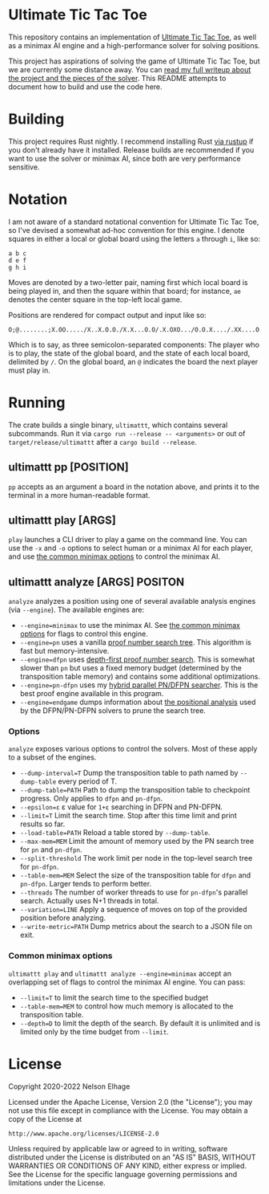 # Ultimate Tic Tac Toe

This repository contains an implementation of [Ultimate Tic Tac Toe][ultimate], as well as a minimax AI engine and a high-performance solver for solving positions.

This project has aspirations of solving the game of Ultimate Tic Tac Toe, but we are currently some distance away. You can [read my full writeup about the project and the pieces of the solver][writeup]. This README attempts to document how to build and use the code here.

# Building

This project requires Rust nightly. I recommend installing Rust [via rustup][rustup] if you don't already have it installed. Release builds are recommended if you want to use the solver or minimax AI, since both are very performance sensitive.

# Notation

I am not aware of a standard notational convention for Ultimate Tic Tac Toe, so I've devised a somewhat ad-hoc convention for this engine. I denote squares in either a local or global board using the letters `a` through `i`, like so:

```
a b c
d e f
g h i
```

Moves are denoted by a two-letter pair, naming first which local board is being played in, and then the square within that board; for instance, `ae` denotes the center square in the top-left local game.

Positions are rendered for compact output and input like so:

```
O;@........;X.OO...../X..X.O.O./X.X...O.O/.X.OXO.../O.O.X..../.XX....O./......X.O/.O.X.X.../.O.....XX
```

Which is to say, as three semicolon-separated components: The player who is to play, the state of the global board, and the state of each local board, delimited by `/`. On the global board, an `@` indicates the board the next player must play in.

# Running

The crate builds a single binary, `ultimattt`, which contains several subcommands. Run it via `cargo run --release -- <arguments>` or out of `target/release/ultimattt` after a `cargo build --release`.

## ultimattt pp [POSITION]

`pp` accepts as an argument a board in the notation above, and prints it to the terminal in a more human-readable format.

## ultimattt play [ARGS]

`play` launches a CLI driver to play a game on the command line. You can use the `-x` and `-o` options to select human or a minimax AI for each player, and use [the common minimax options](#common-minimax-options) to control the minimax AI.

## ultimattt analyze [ARGS] POSITON

`analyze` analyzes a position using one of several available analysis engines (via `--engine`). The available engines are:

- `--engine=minimax` to use the minimax AI. See [the common minimax options](#common-minimax-options) for flags to control this engine.
- `--engine=pn` uses a vanilla [proof number search tree][pn]. This algorithm is fast but memory-intensive.
- `--engine=dfpn` uses [depth-first proof number search][dfpn]. This is somewhat slower than `pn` but uses a fixed memory budget (determined by the transposition table memory) and contains some additional optimizations.
- `--engine=pn-dfpn` uses my [hybrid parallel PN/DFPN searcher][pn-dfpn]. This is the best proof engine available in this program.
- `--engine=endgame` dumps information about [the positional analysis][positional] used by the DFPN/PN-DFPN solvers to prune the search tree.

### Options

`analyze` exposes various options to control the solvers. Most of these apply to a subset of the engines.

 - `--dump-interval=T` Dump the transposition table to path named by `--dump-table` every period of T.
 - `--dump-table=PATH` Path to dump the transposition table to checkpoint progress. Only applies to `dfpn` and `pn-dfpn`.
 - `--epsilon=ε` ε value for `1+ε` searching in DFPN and PN-DFPN.
 - `--limit=T` Limit the search time. Stop after this time limit and print results so far.
 - `--load-table=PATH` Reload a table stored by `--dump-table`.
 - `--max-mem=MEM` Limit the amount of memory used by the PN search tree for `pn` and `pn-dfpn`.
 - `--split-threshold` The work limit per node in the top-level search tree for `pn-dfpn`.
 - `--table-mem=MEM` Select the size of the transposition table for `dfpn` and `pn-dfpn`. Larger tends to perform better.
 - `--threads` The number of worker threads to use for `pn-dfpn`'s parallel search. Actually uses N+1 threads in total.
 - `--variation=LINE` Apply a sequence of moves on top of the provided position before analyzing.
 - `--write-metric=PATH` Dump metrics about the search to a JSON file on exit.

### Common minimax options

`ultimattt play` and `ultimattt analyze --engine=minimax` accept an overlapping set of flags to control the minimax AI engine. You can pass:

- `--limit=T` to limit the search time to the specified budget
- `--table-mem=MEM` to control how much memory is allocated to the transposition table.
- `--depth=D` to limit the depth of the search. By default it is unlimited and is limited only by the time budget from `--limit`.

[pn]: https://www.minimax.dev/docs/ultimate/pn-search/
[dfpn]: https://www.minimax.dev/docs/ultimate/pn-search/dfpn/
[pn-dfpn]: https://www.minimax.dev/docs/ultimate/pn-dfpn/
[positional]: https://www.minimax.dev/docs/ultimate/pruning/
[ultimate]: https://en.wikipedia.org/wiki/Ultimate_tic-tac-toe
[writeup]: https://www.minimax.dev/docs/ultimate/
[rustup]: https://rustup.rs/

# License
Copyright 2020-2022 Nelson Elhage

Licensed under the Apache License, Version 2.0 (the "License");
you may not use this file except in compliance with the License.
You may obtain a copy of the License at

    http://www.apache.org/licenses/LICENSE-2.0

Unless required by applicable law or agreed to in writing, software
distributed under the License is distributed on an "AS IS" BASIS,
WITHOUT WARRANTIES OR CONDITIONS OF ANY KIND, either express or implied.
See the License for the specific language governing permissions and
limitations under the License.
